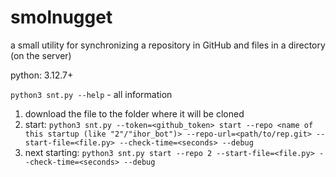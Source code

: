 # smolnugget
a small utility for synchronizing a repository in GitHub and files in a directory (on the server)

python: 3.12.7+

`python3 snt.py --help` - all information

1. download the file to the folder where it will be cloned
2. start:
`python3 snt.py --token=<github_token> start --repo <name of this startup (like "2"/"ihor_bot")> --repo-url=<path/to/rep.git> --start-file=<file.py> --check-time=<seconds> --debug`
3. next starting:
`python3 snt.py start --repo 2 --start-file=<file.py> --check-time=<seconds> --debug`

